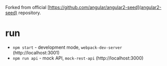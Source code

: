 Forked from official [https://github.com/angular/angular2-seed](angular2-seed) repository.

# run

 * `npm start` - development mode, `webpack-dev-server` (http://localhost:3001)
 * `npm run api` - mock API, `mock-rest-api` (http://localhost:3000)
